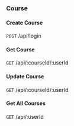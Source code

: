### Course

#### Create Course

`POST` /api/login

#### Get Course

`GET` /api/:courseId/:userId

#### Update Course

`GET` /api/:courseId/:userId

#### Get All Courses

`GET` /api/:userId
